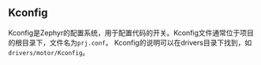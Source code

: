 ## Kconfig
Kconfig是Zephyr的配置系统，用于配置代码的开关。Kconfig文件通常位于项目的根目录下，文件名为`prj.conf`。
Kconfig的说明可以在drivers目录下找到，如`drivers/motor/Kconfig`。
